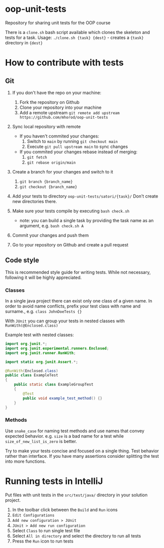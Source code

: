 # oop-unit-tests
Repository for sharing unit tests for the OOP course

There is a `clone.sh` bash script available which clones the skeleton and tests for a task. Usage: `./clone.sh {task} {dest}` - creates a `{task}` directory in `{dest}`

# How to contribute with tests

## Git

1. If you don't have the repo on your machine:
    1. Fork the repository on Github
    2. Clone your repository into your machine
    3. Add a remote upstream `git remote add upstream https://github.com/mhorod/oop-unit-tests`


2. Sync local repository with remote
    - If you haven't commited your changes:
        1. Switch to `main` by running `git checkout main`
        2. Execute `git pull upstream main` to sync changes
    - If you commited your changes rebase instead of merging:
        1. `git fetch`
        2. `git rebase origin/main`
        
3. Create a branch for your changes and switch to it
    1. `git branch {branch_name}`
    2. `git checkout {branch_name}`

4. Add your tests to directory `oop-unit-tests/satori/{task}/`
    Don't create new directories there.

5. Make sure your tests compile by executing `bash check.sh`
    - note: you can build a single task by providing the task name as an argument, e.g. `bash check.sh A`
6. Commit your changes and push them
7. Go to your repository on Github and create a pull request

## Code style
This is recommended style guide for writing tests. While not necessary, following it will be highly appreciated.

### Classes
In a single java project there can exist only one class of a given name. In order to avoid name conflicts, prefix your test class with name and surname., e.g. `class JohnDoeTests {}`

With `JUnit` you can group your tests in nested classes with `RunWith(@Enclosed.class)`

Example test with nested classes:
```java
import org.junit.*;
import org.junit.experimental.runners.Enclosed;
import org.junit.runner.RunWith;

import static org.junit.Assert.*;

@RunWith(Enclosed.class)
public class ExampleTest
{
    public static class ExampleGroupTest 
    {
        @Test
        public void example_test_method() {}
    }
}
```

### Methods
Use `snake_case` for naming test methods and use names that convey expected behavior.
e.g. `size` is a bad name for a test while `size_of_new_list_is_zero` is better.

Try to make your tests concise and focused on a single thing.
Test behavior rather than interface.
If you have many assertions consider splitting the test into more functions.

# Running tests in IntelliJ

Put files with unit tests in the `src/test/java/` directory in your solution project.

1. In the toolbar click between the `Build` and `Run` icons
2. `Edit Configurations`
3. `Add new configuration > JUnit`
4. `JUnit > Add new run configuration`
5. Select `Class` to run single test file
6. Select `All in directory` and select the directory to run all tests
7. Press the `Run` icon to run tests
